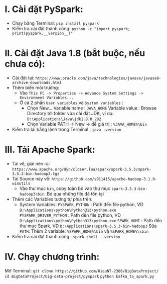 # I. Cài đặt PySpark: 
- Chạy bằng Terminal:
    `pip install pyspark`
- Kiểm tra cài đặt thành công:
    `python -c "import pyspark; print(pyspark.__version__)"`

# II. Cài đặt Java 1.8 (bắt buộc, nếu chưa có):
- Cài đặt tại:
    `https://www.oracle.com/java/technologies/javase/javase8-archive-downloads.html`
- Thêm biến môi trường:
    + Vào `This PC -> Properties -> Advance System Settings -> Environment Variables... `
    + Ở cả 2 phần `User variables` và `System variables` : 
        * Chọn New...
            Variable name : `JAVA_HOME`
            Variable value : Browse Directory tới folder vừa cài đặt JDK, ví dụ: `D:\Applications\Java\jdk1.8.0_202`
        * Chọn Variable PATH -> New -> để giá trị : `%JAVA_HOME%\bin`
- Kiểm tra lại bằng lệnh trong Terminal : `java -version`

# III. Tải Apache Spark:
- Tải về, giải nén ra: `https://www.apache.org/dyn/closer.lua/spark/spark-3.5.3/spark-3.5.3-bin-hadoop3.tgz`
- Tải Source này về: `https://github.com/s911415/apache-hadoop-3.1.0-winutils`
    + Vào thư mục `bin`, copy toàn bộ vào thư mục `spark-3.5.3-bin-hadoop3\bin`. Bỏ qua những file đã tồn tại
- Thêm các Variables tương tự phía trên:
    + System Variables:
        `PYSPARK_PYTHON` : Path đến file python, VD `D:\Applications\python\Python313\python.exe`
        `PYSPARK_DRIVER_PYTHON` : Path đến file python, VD `D:\Applications\python\Python313\python.exe` 
        `SPARK_HOME` : Path đến thư mục Spark, VD `D:\Applications\spark-3.5.3-bin-hadoop3`
        Sửa `PATH`: Thêm 2 variable: `%SPARK_HOME%\bin` và `%SPARK_HOME%\sbin`
- Kiểm tra cài đặt thành công : `spark-shell --version`

# IV. Chạy chương trình:
Mở Terminal:
    `git clone https://github.com/HieuNT-2306/BigDataProject/`
    `cd BigDataProject/big-data-project/pyspark`
    `python kafka_to_spark.py`

